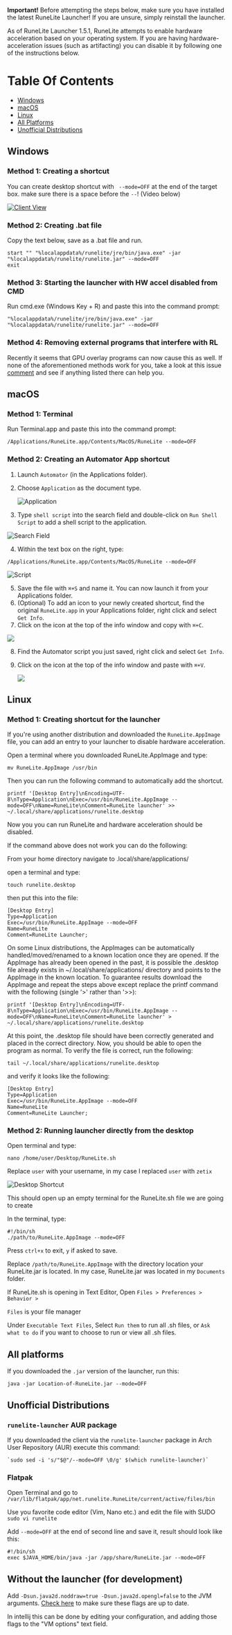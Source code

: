 **Important!** Before attempting the steps below, make sure you have installed the latest RuneLite Launcher! If you are unsure, simply reinstall the launcher.

As of RuneLite Launcher 1.5.1, RuneLite attempts to enable hardware acceleration based on your operating system. If you are having hardware-acceleration issues (such as artifacting) you can disable it by following one of the instructions below.

# Table Of Contents
- [Windows](#windows)
- [macOS](#macos)
- [Linux](#linux)
- [All Platforms](#all-platforms)
- [Unofficial Distributions](#unofficial-distributions)

## Windows

### Method 1: Creating a shortcut

You can create desktop shortcut with ` --mode=OFF` at the end of the target box. make sure there is a space before the `--`! (Video below)

[![Client View](https://thumbs.gfycat.com/DamagedWealthyKoalabear-size_restricted.gif)](https://gfycat.com/DamagedWealthyKoalabear)

### Method 2: Creating .bat file

Copy the text below, save as a .bat file and run.
```
start "" "%localappdata%/runelite/jre/bin/java.exe" -jar "%localappdata%/runelite/runelite.jar" --mode=OFF
exit
```

### Method 3: Starting the launcher with HW accel disabled from CMD

Run cmd.exe (Windows Key + R) and paste this into the command prompt:
```
"%localappdata%/runelite/jre/bin/java.exe" -jar "%localappdata%/runelite/runelite.jar" --mode=OFF
```

### Method 4: Removing external programs that interfere with RL

Recently it seems that GPU overlay programs can now cause this as well. If none of the aforementioned methods work for you, take a look at this issue [comment](https://github.com/runelite/runelite/issues/11727#issuecomment-636641220) and see if anything listed there can help you.

## macOS

### Method 1: Terminal
Run Terminal.app and paste this into the command prompt:

```
/Applications/RuneLite.app/Contents/MacOS/RuneLite --mode=OFF
```


### Method 2: Creating an Automator App shortcut
1. Launch `Automator` (in the Applications folder).
2. Choose `Application` as the document type.

     ![Application](https://user-images.githubusercontent.com/54762282/83567067-02d6ec00-a4ef-11ea-8dea-8343bd3515b1.png)

3. Type `shell script` into the search field and double-click on `Run Shell Script` to add a shell script to the application.

![Search Field](https://user-images.githubusercontent.com/54762282/83567464-990b1200-a4ef-11ea-94f2-1d06817d7319.png)

4. Within the text box on the right, type:
```
/Applications/RuneLite.app/Contents/MacOS/RuneLite --mode=OFF
```

![Script](https://user-images.githubusercontent.com/54762282/83567622-dc658080-a4ef-11ea-82b3-bb8159a0cca6.png)

5. Save the file with `⌘+S` and name it. You can now launch it from your Applications folder.
6. (Optional) To add an icon to your newly created shortcut, find the original `RuneLite.app` in your Applications folder, right click and select `Get Info`.
7. Click on the icon at the top of the info window and copy with `⌘+C`.

![](https://user-images.githubusercontent.com/54762282/83567805-32d2bf00-a4f0-11ea-9ef4-91f6a33cb810.png)

8. Find the Automator script you just saved, right click and select `Get Info`.
9. Click on the icon at the top of the info window and paste with `⌘+V`.

     ![](https://user-images.githubusercontent.com/54762282/83570848-c1e1d600-a4f4-11ea-9da2-453ba22d88ab.png)
## Linux

### Method 1: Creating shortcut for the launcher

If you're using another distribution and downloaded the `RuneLite.AppImage` file, you can add an entry to your launcher to disable hardware acceleration.

Open a terminal where you downloaded RuneLite.AppImage and type: 

```
mv RuneLite.AppImage /usr/bin
```

Then you can run the following command to automatically add the shortcut.

```
printf '[Desktop Entry]\nEncoding=UTF-8\nType=Application\nExec=/usr/bin/RuneLite.AppImage --mode=OFF\nName=RuneLite\nComment=RuneLite launcher' >> ~/.local/share/applications/runelite.desktop
```

Now you you can run RuneLite and hardware acceleration should be disabled.




If the command above does not work you can do the following:

From your home directory navigate to .local/share/applications/

open a terminal and type:

```
touch runelite.desktop
```

then put this into the file:

```
[Desktop Entry]
Type=Application
Exec=/usr/bin/RuneLite.AppImage --mode=OFF
Name=RuneLite
Comment=RuneLite Launcher;
```
On some Linux distributions, the AppImages can be automatically handled/moved/renamed to a known location once they are opened. If the AppImage has already been opened in the past, it is possible the .desktop file already exists in ~/.local/share/applications/ directory and points to the AppImage in the known location. To guarantee results download the AppImage and repeat the steps above except replace the printf command with the following (single '>' rather than '>>):

```
printf '[Desktop Entry]\nEncoding=UTF-8\nType=Application\nExec=/usr/bin/RuneLite.AppImage --mode=OFF\nName=RuneLite\nComment=RuneLite launcher' > ~/.local/share/applications/runelite.desktop
```

At this point, the .desktop file should have been correctly generated and placed in the correct directory. Now, you should be able to open the program as normal. To verify the file is correct, run the following:

```
tail ~/.local/share/applications/runelite.desktop
```

and verify it looks like the following:
```
[Desktop Entry]
Type=Application
Exec=/usr/bin/RuneLite.AppImage --mode=OFF
Name=RuneLite
Comment=RuneLite Launcher;
```

### Method 2: Running launcher directly from the desktop

Open terminal and type:
```
nano /home/user/Desktop/RuneLite.sh
```
Replace `user` with your username, in my case I replaced `user` with `zetix`

![Desktop Shortcut](https://i.imgur.com/rbA5Ykk.png)

This should open up an empty terminal for the RuneLite.sh file we are going to create

In the terminal, type:

```
#!/bin/sh
./path/to/RuneLite.AppImage --mode=OFF
```

Press `ctrl+x` to exit, `y` if asked to save.

Replace `/path/to/RuneLite.AppImage` with the directory location your RuneLite.jar is located. In my case, RuneLite.jar was located in my `Documents` folder.

If RuneLite.sh is opening in Text Editor, Open `Files > Preferences > Behavior >`

`Files` is your file manager

Under `Executable Text Files`, Select `Run them` to run all .sh files, or `Ask what to do` if you want to choose to run or view all .sh files.

## All platforms

If you downloaded the `.jar` version of the launcher, run this:

```
java -jar Location-of-RuneLite.jar --mode=OFF
```

## Unofficial Distributions

### `runelite-launcher` AUR package

If you downloaded the client via the `runelite-launcher` package in Arch User Repository (AUR) execute this command:

```
`sudo sed -i 's/"$@"/--mode=OFF \0/g' $(which runelite-launcher)`
```

### Flatpak

Open Terminal and go to `/var/lib/flatpak/app/net.runelite.RuneLite/current/active/files/bin`

Use you favorite code editor (Vim, Nano etc.) and edit the file with SUDO `sudo vi runelite`

Add `--mode=OFF` at the end of second line and save it, result should look like this:

```
#!/bin/sh
exec $JAVA_HOME/bin/java -jar /app/share/RuneLite.jar --mode=OFF
```

## Without the launcher (for development)

Add `-Dsun.java2d.noddraw=true -Dsun.java2d.opengl=false` to the JVM arguments. [Check here](https://github.com/runelite/launcher/blob/master/src/main/java/net/runelite/launcher/HardwareAccelerationMode.java#L57) to make sure these flags are up to date.

In intellij this can be done by editing your configuration, and adding those flags to the "VM options" text field.